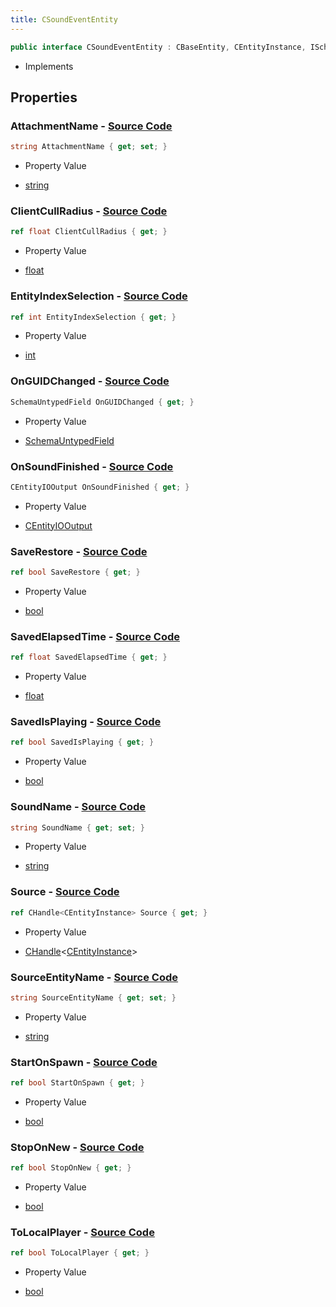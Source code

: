 ```yaml
---
title: CSoundEventEntity
---
```


```csharp
public interface CSoundEventEntity : CBaseEntity, CEntityInstance, ISchemaClass<CEntityInstance>, ISchemaClass<CBaseEntity>, ISchemaClass<CSoundEventEntity>, ISchemaField, ISchemaClass, INativeHandle
```

- Implements

## Properties

### **AttachmentName** - [Source Code](https://github.com/swiftly-solution/swiftlys2/blob/main/managed/src/SwiftlyS2.Generated/Schemas/Interfaces/CSoundEventEntity.cs#L30)

```csharp
string AttachmentName { get; set; }
```

- Property Value

- [string](https://learn.microsoft.com/dotnet/api/system.string)

### **ClientCullRadius** - [Source Code](https://github.com/swiftly-solution/swiftlys2/blob/main/managed/src/SwiftlyS2.Generated/Schemas/Interfaces/CSoundEventEntity.cs#L37)

```csharp
ref float ClientCullRadius { get; }
```

- Property Value

- [float](https://learn.microsoft.com/dotnet/api/system.single)

### **EntityIndexSelection** - [Source Code](https://github.com/swiftly-solution/swiftlys2/blob/main/managed/src/SwiftlyS2.Generated/Schemas/Interfaces/CSoundEventEntity.cs#L43)

```csharp
ref int EntityIndexSelection { get; }
```

- Property Value

- [int](https://learn.microsoft.com/dotnet/api/system.int32)

### **OnGUIDChanged** - [Source Code](https://github.com/swiftly-solution/swiftlys2/blob/main/managed/src/SwiftlyS2.Generated/Schemas/Interfaces/CSoundEventEntity.cs#L33)

```csharp
SchemaUntypedField OnGUIDChanged { get; }
```

- Property Value

- [SchemaUntypedField](/docs/api/shared/schemas/schemauntypedfield)

### **OnSoundFinished** - [Source Code](https://github.com/swiftly-solution/swiftlys2/blob/main/managed/src/SwiftlyS2.Generated/Schemas/Interfaces/CSoundEventEntity.cs#L35)

```csharp
CEntityIOOutput OnSoundFinished { get; }
```

- Property Value

- [CEntityIOOutput](/docs/api/shared/schemadefinitions/centityiooutput)

### **SaveRestore** - [Source Code](https://github.com/swiftly-solution/swiftlys2/blob/main/managed/src/SwiftlyS2.Generated/Schemas/Interfaces/CSoundEventEntity.cs#L22)

```csharp
ref bool SaveRestore { get; }
```

- Property Value

- [bool](https://learn.microsoft.com/dotnet/api/system.boolean)

### **SavedElapsedTime** - [Source Code](https://github.com/swiftly-solution/swiftlys2/blob/main/managed/src/SwiftlyS2.Generated/Schemas/Interfaces/CSoundEventEntity.cs#L26)

```csharp
ref float SavedElapsedTime { get; }
```

- Property Value

- [float](https://learn.microsoft.com/dotnet/api/system.single)

### **SavedIsPlaying** - [Source Code](https://github.com/swiftly-solution/swiftlys2/blob/main/managed/src/SwiftlyS2.Generated/Schemas/Interfaces/CSoundEventEntity.cs#L24)

```csharp
ref bool SavedIsPlaying { get; }
```

- Property Value

- [bool](https://learn.microsoft.com/dotnet/api/system.boolean)

### **SoundName** - [Source Code](https://github.com/swiftly-solution/swiftlys2/blob/main/managed/src/SwiftlyS2.Generated/Schemas/Interfaces/CSoundEventEntity.cs#L39)

```csharp
string SoundName { get; set; }
```

- Property Value

- [string](https://learn.microsoft.com/dotnet/api/system.string)

### **Source** - [Source Code](https://github.com/swiftly-solution/swiftlys2/blob/main/managed/src/SwiftlyS2.Generated/Schemas/Interfaces/CSoundEventEntity.cs#L41)

```csharp
ref CHandle<CEntityInstance> Source { get; }
```

- Property Value

- [CHandle](/docs/api/shared/natives/chandle-1)<[CEntityInstance](/docs/api/shared/schemadefinitions/centityinstance)>

### **SourceEntityName** - [Source Code](https://github.com/swiftly-solution/swiftlys2/blob/main/managed/src/SwiftlyS2.Generated/Schemas/Interfaces/CSoundEventEntity.cs#L28)

```csharp
string SourceEntityName { get; set; }
```

- Property Value

- [string](https://learn.microsoft.com/dotnet/api/system.string)

### **StartOnSpawn** - [Source Code](https://github.com/swiftly-solution/swiftlys2/blob/main/managed/src/SwiftlyS2.Generated/Schemas/Interfaces/CSoundEventEntity.cs#L16)

```csharp
ref bool StartOnSpawn { get; }
```

- Property Value

- [bool](https://learn.microsoft.com/dotnet/api/system.boolean)

### **StopOnNew** - [Source Code](https://github.com/swiftly-solution/swiftlys2/blob/main/managed/src/SwiftlyS2.Generated/Schemas/Interfaces/CSoundEventEntity.cs#L20)

```csharp
ref bool StopOnNew { get; }
```

- Property Value

- [bool](https://learn.microsoft.com/dotnet/api/system.boolean)

### **ToLocalPlayer** - [Source Code](https://github.com/swiftly-solution/swiftlys2/blob/main/managed/src/SwiftlyS2.Generated/Schemas/Interfaces/CSoundEventEntity.cs#L18)

```csharp
ref bool ToLocalPlayer { get; }
```

- Property Value

- [bool](https://learn.microsoft.com/dotnet/api/system.boolean)

